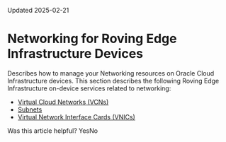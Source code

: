 Updated 2025-02-21
# Networking for Roving Edge Infrastructure Devices
Describes how to manage your Networking resources on Oracle Cloud Infrastructure devices.
This section describes the following Roving Edge Infrastructure on-device services related to networking:
  * [Virtual Cloud Networks (VCNs)](https://docs.oracle.com/en-us/iaas/Content/Rover/Network/VCN/vcn_management.htm#VCNManagement "Describes how to manage virtual cloud network \(VCN\) tasks, including creating, updating, and deleting VCNs, on your Roving Edge Infrastructure devices.")
  * [Subnets](https://docs.oracle.com/en-us/iaas/Content/Rover/Network/Subnet/subnet_management.htm#SubnetManagement "Describes how to manage tasks for a subnet under a VCN on your Roving Edge Infrastructure device.")
  * [Virtual Network Interface Cards (VNICs)](https://docs.oracle.com/en-us/iaas/Content/Rover/Network/VNIC/vnic_management.htm#VNICManagement "Learn how to manage virtual network interface cards \(VNICs\) in a virtual cloud network \(VCN\) on Roving Edge Infrastructure devices.")


Was this article helpful?
YesNo

